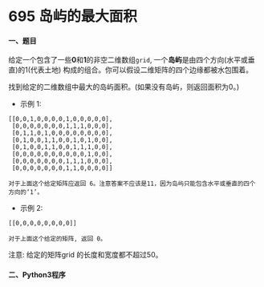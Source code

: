 # 695 岛屿的最大面积


#### 一、题目


给定一个包含了一些**0**和**1**的非空二维数组```grid```, 一个**岛屿**是由四个方向(水平或垂直)的1(代表土地) 构成的组合。你可以假设二维矩阵的四个边缘都被水包围着。

找到给定的二维数组中最大的岛屿面积。(如果没有岛屿，则返回面积为0。)

* 示例 1:
```
[[0,0,1,0,0,0,0,1,0,0,0,0,0],
 [0,0,0,0,0,0,0,1,1,1,0,0,0],
 [0,1,1,0,1,0,0,0,0,0,0,0,0],
 [0,1,0,0,1,1,0,0,1,0,1,0,0],
 [0,1,0,0,1,1,0,0,1,1,1,0,0],
 [0,0,0,0,0,0,0,0,0,0,1,0,0],
 [0,0,0,0,0,0,0,1,1,1,0,0,0],
 [0,0,0,0,0,0,0,1,1,0,0,0,0]]

对于上面这个给定矩阵应返回 6。注意答案不应该是11，因为岛屿只能包含水平或垂直的四个方向的‘1’。
```

* 示例 2:
```
[[0,0,0,0,0,0,0,0]]

对于上面这个给定的矩阵, 返回 0。
```

注意: 给定的矩阵grid 的长度和宽度都不超过50。


#### 二、Python3程序
